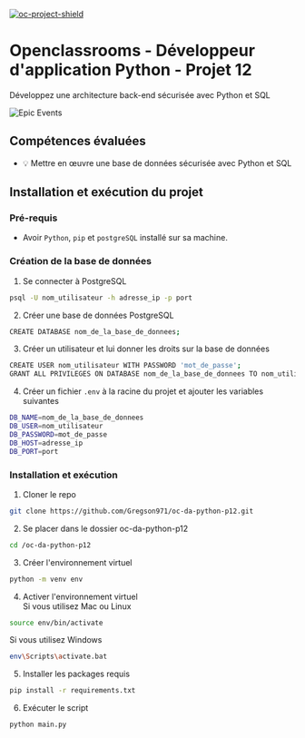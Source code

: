 [![oc-project-shield][oc-project-shield]][oc-project-url]

[oc-project-shield]: https://img.shields.io/badge/OPENCLASSROOMS-PROJECT-blueviolet?style=for-the-badge
[oc-project-url]: https://openclassrooms.com/fr/paths/518-developpeur-dapplication-python

# Openclassrooms - Développeur d'application Python - Projet 12

Développez une architecture back-end sécurisée avec Python et SQL

![Epic Events](https://user.oc-static.com/upload/2023/07/26/16903799358611_P12-02.png)

## Compétences évaluées

- :bulb: Mettre en œuvre une base de données sécurisée avec Python et SQL

## Installation et exécution du projet

### Pré-requis

- Avoir `Python`, `pip` et `postgreSQL` installé sur sa machine.

### Création de la base de données

1. Se connecter à PostgreSQL

```sh
psql -U nom_utilisateur -h adresse_ip -p port
```

2. Créer une base de données PostgreSQL

```sh
CREATE DATABASE nom_de_la_base_de_donnees;
```

3. Créer un utilisateur et lui donner les droits sur la base de données

```sh
CREATE USER nom_utilisateur WITH PASSWORD 'mot_de_passe';
GRANT ALL PRIVILEGES ON DATABASE nom_de_la_base_de_donnees TO nom_utilisateur;
```

4. Créer un fichier `.env` à la racine du projet et ajouter les variables suivantes

```sh
DB_NAME=nom_de_la_base_de_donnees
DB_USER=nom_utilisateur
DB_PASSWORD=mot_de_passe
DB_HOST=adresse_ip
DB_PORT=port
```

### Installation et exécution

1. Cloner le repo

```sh
git clone https://github.com/Gregson971/oc-da-python-p12.git
```

2. Se placer dans le dossier oc-da-python-p12

```sh
cd /oc-da-python-p12
```

3. Créer l'environnement virtuel

```sh
python -m venv env
```

4. Activer l'environnement virtuel \
   Si vous utilisez Mac ou Linux

```sh
source env/bin/activate
```

Si vous utilisez Windows

```sh
env\Scripts\activate.bat
```

5. Installer les packages requis

```sh
pip install -r requirements.txt
```

6. Exécuter le script

```sh
python main.py
```

